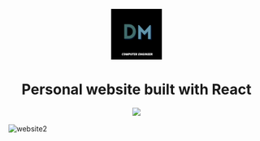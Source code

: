 <p align="center">
  <img  width="100px" height="100px" alt="logo" src="./src/img/logo.png">
</p>
<h1 align="center">Personal website built with React</h1>


<p align="center">
  <img src="https://api.netlify.com/api/v1/badges/bc438b2e-9f12-4bbe-987e-d36fcef20a2f/deploy-status">
</p>
<img width="960" alt="website2" src="https://user-images.githubusercontent.com/32966645/147885450-ce282d7f-7f58-410d-9a8f-049e168673bf.PNG">




